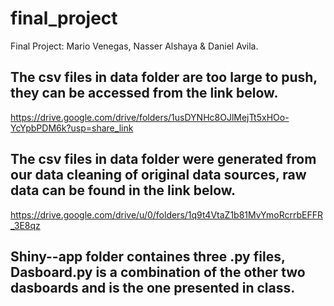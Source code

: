 # final_project
Final Project: Mario Venegas, Nasser Alshaya &amp; Daniel Avila.
## The csv files in data folder are too large to push, they can be accessed from the link below.
https://drive.google.com/drive/folders/1usDYNHc8OJlMejTt5xHOo-YcYpbPDM6k?usp=share_link 

## The csv files in data folder were generated from our data cleaning of original data sources, raw data can be found in the link below.
https://drive.google.com/drive/u/0/folders/1q9t4VtaZ1b81MvYmoRcrrbEFFR_3E8qz

## Shiny--app folder containes three .py files, Dasboard.py is a combination of the other two dasboards and is the one presented in class.
